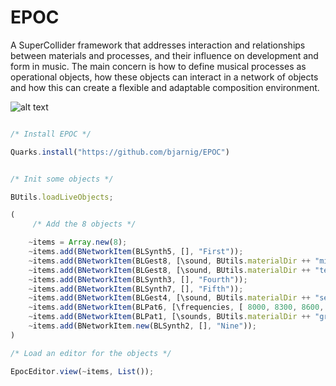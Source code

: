 # EPOC
A SuperCollider framework that addresses interaction and relationships between materials and processes, and their influence on development and form in music. The main concern is how to define musical processes as operational objects, how these objects can interact in a network of objects and how this can create a flexible and adaptable composition environment.

![alt text](https://bjarnig.s3.eu-central-1.amazonaws.com/images/epoc-git.png)

```javascript

/* Install EPOC */

Quarks.install("https://github.com/bjarnig/EPOC")


/* Init some objects */

BUtils.loadLiveObjects;

(
     /* Add the 8 objects */

	~items = Array.new(8);
	~items.add(BNetworkItem(BLSynth5, [], "First"));
	~items.add(BNetworkItem(BLGest8, [\sound, BUtils.materialDir ++ "micralis.wav"], "Second"));
	~items.add(BNetworkItem(BLGest8, [\sound, BUtils.materialDir ++ "texture.wav"], "Third"));
	~items.add(BNetworkItem(BLSynth3, [], "Fourth"));
	~items.add(BNetworkItem(BLSynth7, [], "Fifth"));
	~items.add(BNetworkItem(BLGest4, [\sound, BUtils.materialDir ++ "sequence.wav"], "Sixth"));
	~items.add(BNetworkItem(BLPat6, [\frequencies, [ 8000, 8300, 8600, 8900 ], \waveform, 2], "Seventh"));
	~items.add(BNetworkItem(BLPat1, [\sounds, BUtils.materialDir ++ "grains/*"], "Eighth"));
	~items.add(BNetworkItem.new(BLSynth2, [], "Nine"));
)

/* Load an editor for the objects */

EpocEditor.view(~items, List());

```
